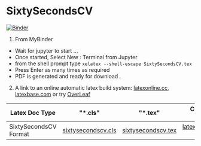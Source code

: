 # SixtySecondsCV

[![Binder](https://mybinder.org/badge_logo.svg)](https://mybinder.org/v2/gh/LaGuer/SixtySecondsCV/master)

1. From MyBinder
- Wait for jupyter to start ...
- Once started, Select New : Terminal from Jupyter
- from the shell prompt type ```xelatex --shell-escape SixtySecondsCV.tex```
- Press Enter as many times as required
- PDF is generated and ready for download .


2. A link to an online automatic latex build system: [latexonline.cc](https://latexonline.cc/compile?git=https%3A%2F%2Fgithub.com%2Flaguer%2Fsixtysecondscv&target=sixtysecondscv.tex&command=pdflatex), [latexbase.com](https://latexbase.com) or try [OverLeaf](https://www.overleaf.com/latex/templates/sixtysecondscv/gcdrzwwvkqcr)

| Latex Doc Type                |      "*.cls"                 |        "*.tex"              |      Compile in PDF                                                                                                                                    |
| ----------------------------- |:----------------------------:|:---------------------------:|-------------------------------------------------------------------------------------------------------------------------------------------------------:|
|SixtySecondsCV Format  |[sixtysecondscv.cls](sixtysecondscv.cls)| [sixtysecondscv.tex](sixtysecondscv.tex )       |[latexonline.cc main.tex](https://latexonline.cc/compile?git=https%3A%2F%2Fgithub.com%2FLaGuer%2Fsixtysecondscv&target=sixtysecondscv.tex&command=xelatex)      |


